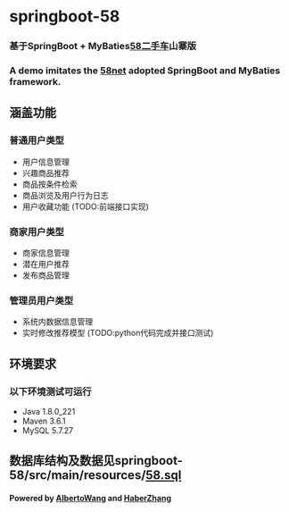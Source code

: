 # springboot-58
### 基于SpringBoot + MyBaties[58二手车](https://www.58.com/ershouche/)山寨版
### A demo imitates the [58net](https://www.58.com/ershouche/) adopted SpringBoot and MyBaties framework.

## 涵盖功能
### 普通用户类型
* 用户信息管理
* 兴趣商品推荐
* 商品按条件检索
* 商品浏览及用户行为日志
* 用户收藏功能 (TODO:前端接口实现)
### 商家用户类型
* 商家信息管理
* 潜在用户推荐
* 发布商品管理
### 管理员用户类型
* 系统内数据信息管理
* 实时修改推荐模型 (TODO:python代码完成并接口测试)

## 环境要求
### 以下环境测试可运行
* Java 1.8.0_221
* Maven 3.6.1
* MySQL 5.7.27

## 数据库结构及数据见springboot-58/src/main/resources/[58.sql](https://github.com/AlbertoWang/springboot-58/blob/master/src/main/resources/58.sql)

#### Powered by [AlbertoWang](github.com/albertowang) and [HaberZhang](https://github.com/haber8023)

